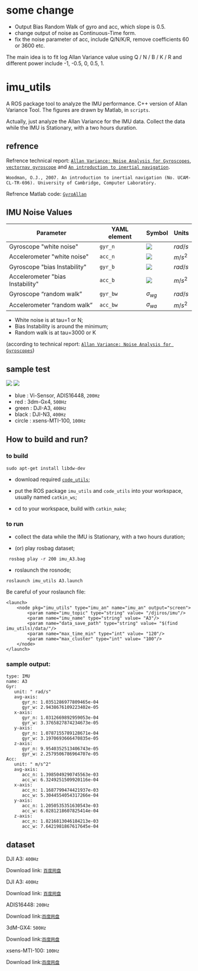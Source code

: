 # some change

- Output Bias Random Walk of gyro and acc, which slope is 0.5.
- change output of noise as Continuous-Time form.
- fix the noise parameter of acc, include Q/N/K/R, remove coefficients 60 or 3600 etc.

The main idea is to fit log Allan Variance value using Q / N / B / K / R and different power include -1, -0.5, 0, 0.5, 1.

# imu_utils

A ROS package tool to analyze the IMU performance. C++ version of Allan Variance Tool. 
The figures are drawn by Matlab, in `scripts`.

Actually, just analyze the Allan Variance for the IMU data. Collect the data while the IMU is Stationary, with a two hours duration.

## refrence

Refrence technical report: [`Allan Variance: Noise Analysis for Gyroscopes`](http://cache.freescale.com/files/sensors/doc/app_note/AN5087.pdf "Allan Variance: Noise Analysis for Gyroscopes"), [`vectornav gyroscope`](https://www.vectornav.com/support/library/gyroscope "vectornav gyroscope") and 
[`An introduction to inertial navigation`](http://www.cl.cam.ac.uk/techreports/UCAM-CL-TR-696.html "An introduction to inertial navigation").

```
Woodman, O.J., 2007. An introduction to inertial navigation (No. UCAM-CL-TR-696). University of Cambridge, Computer Laboratory.
```
Refrence Matlab code: [`GyroAllan`](https://github.com/XinLiGitHub/GyroAllan "GyroAllan")

## IMU Noise Values

Parameter | YAML element | Symbol | Units
--- | --- | --- | ---
Gyroscope "white noise" | `gyr_n` | <img src="https://latex.codecogs.com/svg.latex?{%5Csigma_g}"> | $rad/s$ 
Accelerometer "white noise" | `acc_n` | <img src="https://latex.codecogs.com/svg.latex?{%5Csigma_a}"> | $m/s^2$ 
Gyroscope "bias Instability" | `gyr_b` | <img src="https://latex.codecogs.com/svg.latex?{%5Csigma_b_g}"> | $rad/s$ 
Accelerometer "bias Instability" | `acc_b` | <img src="https://latex.codecogs.com/svg.latex?{%5Csigma_b_a}"> | $m/s^2$ 
Gyroscope “random walk” | `gyr_bw` | $\sigma_{wg}$ | $rad/s$ 
Accelerometer “random walk” | `acc_bw` | $\sigma_{wa}$ | $m/s^2$ 

* White noise is at tau=1 or N;
* Bias Instability is around the minimum;
* Random walk is at tau=3000 or K 

(according to technical report: [`Allan Variance: Noise Analysis for Gyroscopes`](http://cache.freescale.com/files/sensors/doc/app_note/AN5087.pdf "Allan Variance: Noise Analysis for Gyroscopes"))

## sample test

<img src="figure/gyr.jpg">
<img src="figure/acc.jpg">

* blue  : Vi-Sensor, ADIS16448, `200Hz`
* red   : 3dm-Gx4, `500Hz`
* green : DJI-A3, `400Hz`
* black : DJI-N3, `400Hz`
* circle : xsens-MTI-100, `100Hz`

## How to build and run?

### to build

```
sudo apt-get install libdw-dev
```

* download required [`code_utils`](https://github.com/gaowenliang/code_utils "code_utils");

* put the ROS package `imu_utils` and `code_utils` into your workspace, usually named `catkin_ws`;

* cd to your workspace, build with `catkin_make`;


### to run

* collect the data while the IMU is Stationary, with a two hours duration;

* (or) play rosbag dataset;

```
 rosbag play -r 200 imu_A3.bag
```

* roslaunch the rosnode;

```
roslaunch imu_utils A3.launch
```

Be careful of your roslaunch file:

```
<launch>
    <node pkg="imu_utils" type="imu_an" name="imu_an" output="screen">
        <param name="imu_topic" type="string" value= "/djiros/imu"/>
        <param name="imu_name" type="string" value= "A3"/>
        <param name="data_save_path" type="string" value= "$(find imu_utils)/data/"/>
        <param name="max_time_min" type="int" value= "120"/>
        <param name="max_cluster" type="int" value= "100"/>
    </node>
</launch>
```

### sample output:

```
type: IMU
name: A3
Gyr:
   unit: " rad/s"
   avg-axis:
      gyr_n: 1.0351286977809465e-04
      gyr_w: 2.9438676109223402e-05
   x-axis:
      gyr_n: 1.0312669892959053e-04
      gyr_w: 3.3765827874234673e-05
   y-axis:
      gyr_n: 1.0787155789128671e-04
      gyr_w: 3.1970693666470835e-05
   z-axis:
      gyr_n: 9.9540352513406743e-05
      gyr_w: 2.2579506786964707e-05
Acc:
   unit: " m/s^2"
   avg-axis:
      acc_n: 1.3985049290745563e-03
      acc_w: 6.3249251509920116e-04
   x-axis:
      acc_n: 1.1687799474421937e-03
      acc_w: 5.3044554054317266e-04
   y-axis:
      acc_n: 1.2050535351630543e-03
      acc_w: 6.0281218607825414e-04
   z-axis:
      acc_n: 1.8216813046184213e-03
      acc_w: 7.6421981867617645e-04
```

## dataset

DJI A3: `400Hz`

Download link: [`百度网盘`](https://pan.baidu.com/s/1jJYg8R0 "DJI A3")


DJI A3: `400Hz`

Download link: [`百度网盘`](https://pan.baidu.com/s/1pLXGqx1 "DJI N3")


ADIS16448: `200Hz`

Download link:[`百度网盘`](https://pan.baidu.com/s/1dGd0mn3 "ADIS16448")

3dM-GX4: `500Hz`

Download link:[`百度网盘`](https://pan.baidu.com/s/1ggcan9D "GX4")

xsens-MTI-100: `100Hz`

Download link:[`百度网盘`](https://pan.baidu.com/s/1i64xkgP "MTI-100")
